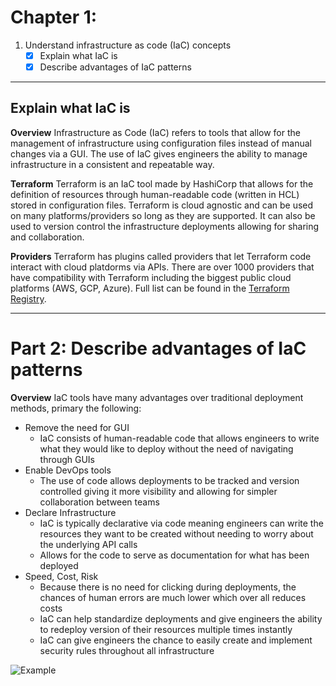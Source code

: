 # Chapter 1:
1.	Understand infrastructure as code (IaC) concepts
    - [X] Explain what IaC is
    - [X] Describe advantages of IaC patterns

___
## Explain what IaC is
**Overview**
Infrastructure as Code (IaC) refers to tools that allow for the management of infrastructure using configuration files instead of manual changes via a GUI. The use of IaC gives engineers the ability to manage infrastructure in a consistent and repeatable way. 

**Terraform**
Terraform is an IaC tool made by HashiCorp that allows for the definition of resources through human-readable code (written in HCL) stored in configuration files. Terraform is cloud agnostic and can be used on many platforms/providers so long as they are supported. It can also be used to version control the infrastructure deployments allowing for sharing and collaboration.

**Providers**
Terraform has plugins called providers that let Terraform code interact with cloud platdorms via APIs. There are over 1000 providers that have compatibility with Terraform including the biggest public cloud platforms (AWS, GCP, Azure). Full list can be found in the [Terraform Registry](https://registry.terraform.io/browse/providers).

___
# Part 2: Describe advantages of IaC patterns

**Overview**
IaC tools have many advantages over traditional deployment methods, primary the following:
  - Remove the need for GUI
    - IaC consists of human-readable code that allows engineers to write what they would like to deploy without the need of navigating through GUIs
  - Enable DevOps tools
    - The use of code allows deployments to be tracked and version controlled giving it more visibility and allowing for simpler collaboration between teams
  - Declare Infrastructure
    - IaC is typically declarative via code meaning engineers can write the resources they want to be created without needing to worry about the underlying API calls
    - Allows for the code to serve as documentation for what has been deployed
  - Speed, Cost, Risk
    - Because there is no need for clicking during deployments, the chances of human errors are much lower which over all reduces costs
    - IaC can help standardize deployments and give engineers the ability to redeploy version of their resources multiple times instantly
    - IaC can give engineers the chance to easily create and implement security rules throughout all infrastructure 

![Example](https://mktg-content-api-hashicorp.vercel.app/api/assets?product=tutorials&version=main&asset=public%2Fimg%2Fterraform%2Fterraform-iac.png)